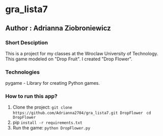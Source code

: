 # gra_lista7
## Author : Adrianna Ziobroniewicz
### Short Desciption
This is a project for my classes at the Wroclaw University of Technology. This game modeled on "Drop Fruit".
I created "Drop Flower".


### Technologies
pygame - Library for creating Python games.


### How to run this app?
1. Clone the project:  `git clone https://github.com/Adrianna2704/gra_lista7.git DropFlower `
`cd DropFlower`
2. pip `install -r requirements.txt`
3. Run the game: `python DropFlower.py`
